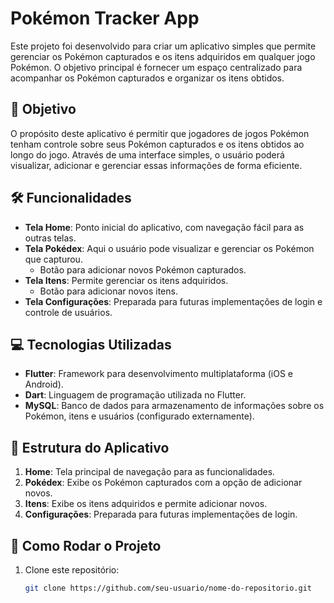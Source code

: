 # Pokémon Tracker App

Este projeto foi desenvolvido para criar um aplicativo simples que permite gerenciar os Pokémon capturados e os itens adquiridos em qualquer jogo Pokémon. O objetivo principal é fornecer um espaço centralizado para acompanhar os Pokémon capturados e organizar os itens obtidos.

## 🎯 Objetivo
O propósito deste aplicativo é permitir que jogadores de jogos Pokémon tenham controle sobre seus Pokémon capturados e os itens obtidos ao longo do jogo. Através de uma interface simples, o usuário poderá visualizar, adicionar e gerenciar essas informações de forma eficiente.

## 🛠 Funcionalidades
- **Tela Home**: Ponto inicial do aplicativo, com navegação fácil para as outras telas.
- **Tela Pokédex**: Aqui o usuário pode visualizar e gerenciar os Pokémon que capturou.
  - Botão para adicionar novos Pokémon capturados.
- **Tela Itens**: Permite gerenciar os itens adquiridos.
  - Botão para adicionar novos itens.
- **Tela Configurações**: Preparada para futuras implementações de login e controle de usuários.
  
## 💻 Tecnologias Utilizadas
- **Flutter**: Framework para desenvolvimento multiplataforma (iOS e Android).
- **Dart**: Linguagem de programação utilizada no Flutter.
- **MySQL**: Banco de dados para armazenamento de informações sobre os Pokémon, itens e usuários (configurado externamente).

## 📱 Estrutura do Aplicativo
1. **Home**: Tela principal de navegação para as funcionalidades.
2. **Pokédex**: Exibe os Pokémon capturados com a opção de adicionar novos.
3. **Itens**: Exibe os itens adquiridos e permite adicionar novos.
4. **Configurações**: Preparada para futuras implementações de login.

## 🚀 Como Rodar o Projeto
1. Clone este repositório:
   ```bash
   git clone https://github.com/seu-usuario/nome-do-repositorio.git
